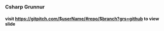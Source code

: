 ### Csharp Grunnur

#### visit https://gitpitch.com/$userName/#repo/$branch?grs=github to view slide